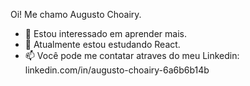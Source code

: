 Oi! Me chamo Augusto Choairy.
- 👀 Estou interessado em aprender mais.
- 🌱 Atualmente estou estudando React.
- 📫 Você pode me contatar atraves do meu Linkedin: linkedin.com/in/augusto-choairy-6a6b6b14b
